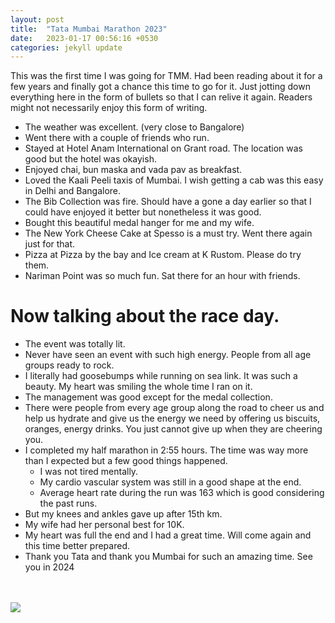 ```yaml
---
layout: post
title:  "Tata Mumbai Marathon 2023"
date:   2023-01-17 00:56:16 +0530
categories: jekyll update
---
```


This was the first time I was going for TMM. Had been reading about it for a few years and finally got a chance this time to go for it. Just jotting down everything here in the form of bullets so that I can relive it again. Readers might not necessarily enjoy this form of writing. 

- The weather was excellent. (very close to Bangalore)
- Went there with a couple of friends who run. 
- Stayed at Hotel Anam International on Grant road. The location was good but the hotel was okayish. 
- Enjoyed chai, bun maska and vada pav as breakfast. 
- Loved the Kaali Peeli taxis of Mumbai. I wish  getting a cab was this easy in Delhi and Bangalore. 
- The Bib Collection was fire. Should have a gone a day earlier so that I could have enjoyed it better but nonetheless it was good. 
- Bought this beautiful medal hanger for me and my wife. 
- The New York Cheese Cake at Spesso is a must try. Went there again just for that.
- Pizza at Pizza by the bay and Ice cream at K Rustom. Please do try them.  
- Nariman Point was so much fun. Sat there for an hour with friends. 

# Now talking about the race day. 
- The event was totally lit. 
- Never have seen an event with such high energy. People from all age groups ready to rock.
- I literally had goosebumps while running on sea link. It was such a beauty. My heart was smiling the whole time I ran on it. 
- The management was good except for the medal collection. 
- There were people from every age group along the road to cheer us and help us hydrate and give us the energy we need by offering us biscuits, oranges, energy drinks. You just cannot give up when they are cheering you. 
- I completed my half marathon in 2:55 hours. The time was way more than I expected but a few good things happened. 
    - I was not tired mentally. 
    - My cardio vascular system was still in a good shape at the end. 
    - Average heart rate during the run was 163 which is good considering the past runs. 
- But my knees and ankles gave up after 15th km. 
- My wife had her personal best for 10K. 
- My heart was full  the end and I had a great time. Will come again and this time better prepared. 
- Thank you Tata and thank you Mumbai for such an amazing time. See you in 2024


<br/><br/>
<img src="{{ site.baseurl }}/images/img.png">